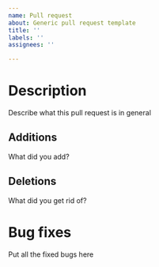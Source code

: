 ```yaml
---
name: Pull request
about: Generic pull request template
title: ''
labels: ''
assignees: ''

---
```


# Description

Describe what this pull request is in general

## Additions

What did you add?

## Deletions

What did you get rid of?

# Bug fixes

Put all the fixed bugs here
